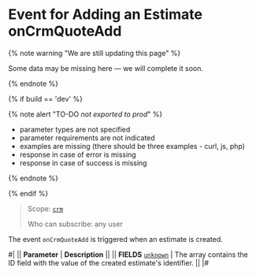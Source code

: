 # Event for Adding an Estimate onCrmQuoteAdd

{% note warning "We are still updating this page" %}

Some data may be missing here — we will complete it soon.

{% endnote %}

{% if build == 'dev' %}

{% note alert "TO-DO _not exported to prod_" %}

- parameter types are not specified
- parameter requirements are not indicated
- examples are missing (there should be three examples - curl, js, php)
- response in case of error is missing
- response in case of success is missing

{% endnote %}

{% endif %}

> Scope: [`crm`](../../../scopes/permissions.md)
>
> Who can subscribe: any user

The event `onCrmQuoteAdd` is triggered when an estimate is created.

#|
|| **Parameter** | **Description** ||
|| **FIELDS**
[`unknown`](../../../data-types.md) | The array contains the ID field with the value of the created estimate's identifier. ||
|#